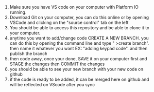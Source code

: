 1. Make sure you have VS code on your computer with Platform IO running.
2. Download Git on your computer, you can do this online or by opening VSCode and clicking on the "source control" tab on the left
3. You should be able to access this repository and be able to clone it to your computer. 
4. anytime you want to add/change code CREATE A NEW BRANCH. you can do this by opening the command line and type " >create branch".
   then name it whatever you want EX: "adding keypad code". and then publish the branch
5. then code away, once your done, SAVE it on your computer first and STAGE the changes then COMMIT the changes
6. you should be able to see your new branch with your new code on github
7. if the code is ready to be added, it can be merged here on github and will be reflected on VScode after you sync 
